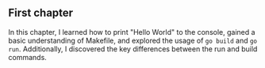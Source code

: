 ## First chapter
In this chapter, I learned how to print "Hello World" to the console, gained a basic understanding of Makefile, and explored the usage of `go build` and `go run`. Additionally, I discovered the key differences between the run and build commands.